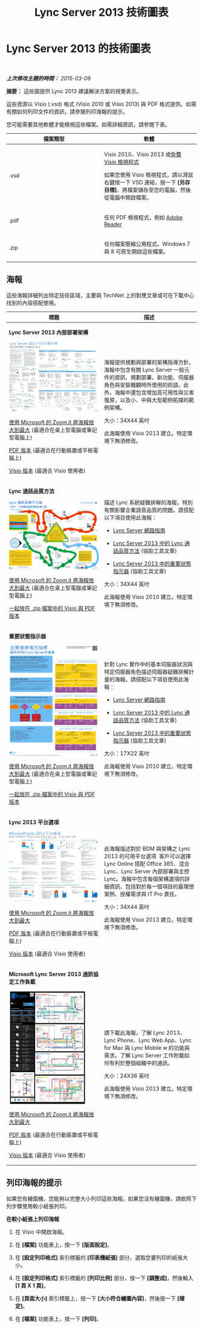 ﻿---
title: Lync Server 2013 技術圖表
TOCTitle: 技術圖表
ms:assetid: 7b6da49b-ac72-4ab0-8957-166e330b38fa
ms:mtpsurl: https://technet.microsoft.com/zh-tw/library/Dn594589(v=OCS.15)
ms:contentKeyID: 61170926
ms.date: 08/10/2015
mtps_version: v=OCS.15
ms.translationtype: HT
---

# Lync Server 2013 的技術圖表

 

_**上次修改主題的時間：** 2015-03-09_

**摘要：** 這些圖提供 Lync 2013 建議解決方案的視覺表示。

這些資源以 Visio (.vsd) 格式 (Visio 2010 或 Visio 2013) 與 PDF 格式提供。如需有關如何列印文件的資訊，請參閱列印海報的提示。

您可能需要其他軟體才能檢視這些檔案。如需詳細資訊，請參閱下表。


<table>
<colgroup>
<col style="width: 50%" />
<col style="width: 50%" />
</colgroup>
<thead>
<tr class="header">
<th>檔案類型</th>
<th>軟體</th>
</tr>
</thead>
<tbody>
<tr class="odd">
<td><p>.vsd</p></td>
<td><p>Visio 2010、Visio 2013 或<a href="http://go.microsoft.com/fwlink/?linkid=393676">免費 Visio 檢視程式</a></p>
<p>如果您使用 Visio 檢視程式，請以滑鼠右鍵按一下 VSD 連結，按一下 <strong>[另存目標]</strong>，將檔案儲存至您的電腦，然後從電腦中開啟檔案。</p></td>
</tr>
<tr class="even">
<td><p>.pdf</p></td>
<td><p>任何 PDF 檢視程式，例如 <a href="http://go.microsoft.com/fwlink/?linkid=393675">Adobe Reader</a></p></td>
</tr>
<tr class="odd">
<td><p>.zip</p></td>
<td><p>任何檔案壓縮公用程式。Windows 7 與 8 可原生開啟這些檔案。</p></td>
</tr>
</tbody>
</table>


## 海報

這些海報詳細列出特定技術區域，主要與 TechNet 上的對應文章或可在下載中心找到的內容搭配使用。


<table>
<colgroup>
<col style="width: 50%" />
<col style="width: 50%" />
</colgroup>
<thead>
<tr class="header">
<th>標題</th>
<th>描述</th>
</tr>
</thead>
<tbody>
<tr class="odd">
<td><p><strong>Lync Server 2013 內部部署架構</strong></p>
<img src="images/Dn594589.36530bb8-732f-4be0-9502-082c01df9fba(OCS.15).jpg" title="Lync 架構海報的縮圖" alt="Lync 架構海報的縮圖" />
<p><a href="http://go.microsoft.com/fwlink/?linkid=392974">使用 Microsoft 的 Zoom.it 將海報放大到最大</a> (最適合在桌上型電腦或筆記型電腦上)</p>
<p><a href="http://go.microsoft.com/fwlink/?linkid=392578">PDF 版本</a> (最適合在行動裝置或平板電腦上)</p>
<p><a href="http://go.microsoft.com/fwlink/?linkid=392579">Visio 版本</a> (最適合 Visio 使用者)</p></td>
<td><p>海報提供規劃與部署的架構指導方針。海報中包含有關 Lync Server 一般元件的資訊、規劃部署、新功能、伺服器角色與安裝概觀時所使用的術語。此外，海報中還包含增加高可用性與災害復原，以及小、中與大型範例拓撲的範例架構。</p>
<p>大小：34X44 英吋</p>
<p>此海報使用 Visio 2013 建立。特定環境下無須修改。</p></td>
</tr>
<tr class="even">
<td><p><strong>Lync 通話品質方法</strong></p>
<img src="images/Dn594589.d239e04a-1c3b-4f0e-93af-88b85198615a(OCS.15).jpg" title="描述 CQM 程序的海報" alt="描述 CQM 程序的海報" />
<p><a href="http://go.microsoft.com/fwlink/?linkid=392972">使用 Microsoft 的 Zoom.it 將海報放大到最大</a> (最適合在桌上型電腦或筆記型電腦上)</p>
<p><a href="http://go.microsoft.com/fwlink/?linkid=391841">一起放在 .zip 檔案中的 Visio 與 PDF 版本</a></p></td>
<td><p>描述 Lync 系統疑難排解的海報，特別有關影響企業語音品質的問題。請搭配以下項目使用此海報：</p>
<ul>
<li><p><a href="http://go.microsoft.com/fwlink/p/?linkid=390677">Lync Server 網路指南</a></p></li>
<li><p><a href="lync-server-2013-poster-lync-call-quality-methodology.md">Lync Server 2013 中的 Lync 通話品質方法</a> (協助工具文章)</p></li>
<li><p><a href="lync-server-2013-poster-key-health-indicators.md">Lync Server 2013 中的重要狀態指示器</a> (協助工具文章)</p></li>
</ul>
<p>大小：34X44 英吋</p>
<p>此海報使用 Visio 2010 建立。特定環境下無須修改。</p></td>
</tr>
<tr class="odd">
<td><p><strong>重要狀態指示器</strong></p>
<img src="images/Dn594589.b6fe82bd-d70f-4c1f-a812-b615ac5fa7d7(OCS.15).jpg" title="描述使用 KHI 資料疑難排解的海報" alt="描述使用 KHI 資料疑難排解的海報" />
<p><a href="http://go.microsoft.com/fwlink/?linkid=392971">使用 Microsoft 的 Zoom.it 將海報放大到最大</a> (最適合在桌上型電腦或筆記型電腦上)</p>
<p><a href="http://go.microsoft.com/fwlink/?linkid=391838">一起放在 .zip 檔案中的 Visio 與 PDF 版本</a></p></td>
<td><p>針對 Lync 實作中的基本伺服器狀況與特定伺服器角色描述伺服器疑難排解計量的海報。請搭配以下項目使用此海報：</p>
<ul>
<li><p><a href="http://go.microsoft.com/fwlink/p/?linkid=390677">Lync Server 網路指南</a></p></li>
<li><p><a href="lync-server-2013-poster-lync-call-quality-methodology.md">Lync Server 2013 中的 Lync 通話品質方法</a> (協助工具文章)</p></li>
<li><p><a href="lync-server-2013-poster-key-health-indicators.md">Lync Server 2013 中的重要狀態指示器</a> (協助工具文章)</p></li>
</ul>
<p>大小：17X22 英吋</p>
<p>此海報使用 Visio 2010 建立。特定環境下無須修改。</p></td>
</tr>
<tr class="even">
<td><p><strong>Lync 2013 平台選項</strong></p>
<img src="images/Dn594589.c5b66828-c3cf-4654-bb75-b93f97d085b3(OCS.15).jpg" title="平台選項海報的縮圖檢視" alt="平台選項海報的縮圖檢視" />
<p><a href="http://go.microsoft.com/fwlink/p/?linkid=391840">使用 Microsoft 的 Zoom.it 將海報放大到最大</a></p>
<p><a href="http://go.microsoft.com/fwlink/p/?linkid=391837">PDF 版本</a> (最適合在行動裝置或平板電腦上)</p>
<p><a href="http://go.microsoft.com/fwlink/p/?linkid=391839">Visio 版本</a> (最適合 Visio 使用者)</p></td>
<td><p>此海報描述對於 BDM 與架構之 Lync 2013 的可用平台選項  客戶可以選擇 Lync Online 搭配 Office 365、混合 Lync、Lync Server 內部部署與主控 Lync。海報中包含每個架構選項的詳細資訊，包括對於每一個項目的最理想案例、授權需求與 IT Pro 責任。</p>
<p>大小：34X44 英吋</p>
<p>此海報使用 Visio 2013 建立。特定環境下無須修改。</p></td>
</tr>
<tr class="odd">
<td><p><strong>Microsoft Lync Server 2013 通訊協定工作負載</strong></p>
<img src="images/Dn594589.e00f8445-4e00-48f6-a3e2-f97334dde719(OCS.15).jpg" title="通訊協定工作負載海報的縮圖檢視" alt="通訊協定工作負載海報的縮圖檢視" />
<p><a href="http://go.microsoft.com/fwlink/?linkid=392970">使用 Microsoft 的 Zoom.it 將海報放大到最大</a></p>
<p><a href="http://go.microsoft.com/fwlink/?linkid=392512">PDF 版本</a> (最適合在行動裝置或平板電腦上)</p>
<p><a href="http://go.microsoft.com/fwlink/?linkid=392513">Visio 版本</a> (最適合 Visio 使用者)</p></td>
<td><p>請下載此海報，了解 Lync 2013、Lync Phone、Lync Web App、Lync for Mac 與 Lync Mobile w 的功能與需求。了解 Lync Server 工作附載如何有利於整個組織中的通訊。</p>
<p>大小：24X36 英吋</p>
<p>此海報使用 Visio 2013 建立。特定環境下無須修改。</p></td>
</tr>
</tbody>
</table>


## 列印海報的提示

如果您有繪圖機，您能夠以完整大小列印這些海報。如果您沒有繪圖機，請依照下列步驟使用較小紙張列印。

**在較小紙張上列印海報**

1.  在 Visio 中開啟海報。

2.  在 **\[檔案\]** 功能表上，按一下 **\[版面設定\]**。

3.  在 **\[設定列印格式\]** 索引標籤的 **\[印表機紙張\]** 部分，選取您要列印的紙張大小。

4.  在 **\[設定列印格式\]** 索引標籤的 **\[列印比例\]** 部分，按一下 **\[調整成\]**，然後輸入 **\[1 頁 X 1 頁\]**。

5.  在 **\[頁面大小\]** 索引標籤上，按一下 **\[大小符合繪圖內容\]**，然後按一下 **\[確定\]**。

6.  在 **\[檔案\]** 功能表上，按一下 **\[列印\]**。

